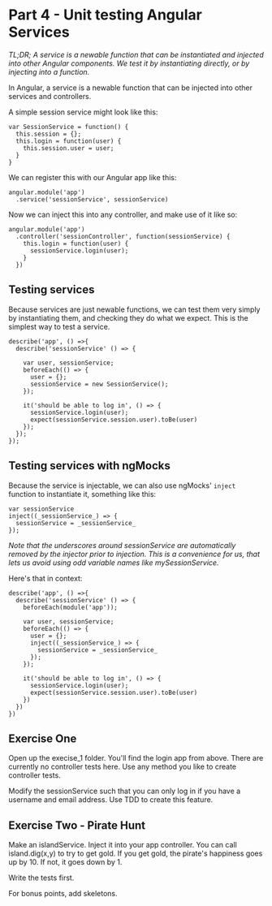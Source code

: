 # Part 4 - Unit testing Angular Services

*TL;DR; A service is a newable function that can be instantiated and injected into other Angular components. We test it by instantiating directly, or by injecting into a function.*

In Angular, a service is a newable function that can be injected into other services and controllers.

A simple session service might look like this:

```
var SessionService = function() {
  this.session = {};
  this.login = function(user) {
    this.session.user = user;
  }
}
```

We can register this with our Angular app like this:

```
angular.module('app')
  .service('sessionService', sessionService)
```

Now we can inject this into any controller, and make use of it like so:

```
angular.module('app')
  .controller('sessionController', function(sessionService) {
    this.login = function(user) {
      sessionService.login(user);
    }
  })
```

## Testing services

Because services are just newable functions, we can test them very simply by instantiating them, and checking they do what we expect. This is the simplest way to test a service.

```
describe('app', () =>{
  describe('sessionService' () => {

    var user, sessionService;
    beforeEach(() => {
      user = {};
      sessionService = new SessionService();
    });

    it('should be able to log in', () => {
      sessionService.login(user);
      expect(sessionService.session.user).toBe(user)
    });
  });
});
```

## Testing services with ngMocks

Because the service is injectable, we can also use ngMocks' `inject` function to instantiate it, something like this:

```
var sessionService
inject((_sessionService_) => {
  sessionService = _sessionService_
});
```

*Note that the underscores around _sessionService_ are automatically removed by the injector prior to injection. This is a convenience for us, that lets us avoid using odd variable names like mySessionService.*

Here's that in context:

```
describe('app', () =>{
  describe('sessionService' () => {
    beforeEach(module('app'));

    var user, sessionService;
    beforeEach(() => {
      user = {};
      inject((_sessionService_) => {
        sessionService = _sessionService_
      });
    });

    it('should be able to log in', () => {
      sessionService.login(user);
      expect(sessionService.session.user).toBe(user)
    })
  })
})
```

## Exercise One

Open up the execise_1 folder. You'll find the login app from above. There are currently no controller tests here. Use any method you like to create controller tests.

Modify the sessionService such that you can only log in if you have a username and email address. Use TDD to create this feature.

## Exercise Two - Pirate Hunt

Make an islandService. Inject it into your app controller. You can call island.dig(x,y) to try to get gold. If you get gold, the pirate's happiness goes up by 10. If not, it goes down by 1.

Write the tests first.

For bonus points, add skeletons.

